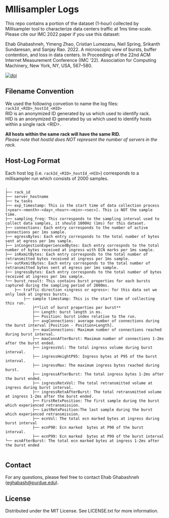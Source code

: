 # Mllisampler Logs
This repo contains a portion of the dataset (1-hour) collected by Millisampler tool to characterize data centers traffic at 1ms time-scale.
Please cite our IMC 2022 paper if you use this dataset:  

Ehab Ghabashneh, Yimeng Zhao, Cristian Lumezanu, Neil Spring, Srikanth Sundaresan, and Sanjay Rao. 2022. A microscopic view of bursts, buffer contention, and loss in data centers. In Proceedings of the 22nd ACM Internet Measurement Conference (IMC '22). Association for Computing Machinery, New York, NY, USA, 567–580.    

[![doi](https://img.shields.io/badge/DOI-10.1145%2F3517745.3561430-brightgreen)](https://dl.acm.org/doi/abs/10.1145/3517745.3561430)


## Filename Convention
We used the following convetion to name the log files:
```rackId_<RID>_hostId_<HID>```  
RID is an anonymized ID generated by us which used to identify rack.  
HID is an anonymized ID generated by us which used to identify hosts within a single rack \<RID\>.   

**All hosts within the same rack will have the same RID.**    
*Please note that hostId does NOT represent the number of servers in the rack.*

## Host-Log Format 
Each host log (i.e. `rackId_<RID>_hostId_<HID>`) corresponds to a millisampler run which consists of 2000 samples.

```
.
├── rack_id
├── server_hostname
├── tw_tasks
├── exp_timestamp: This is the start time of data collection process [<year>-<month>-<day>_<hour>-<min>-<sec>]. This is NOT the sample time.
├── sampling_freq: This corresponds to the sampling interval used to collect data samples, it should 1000Hz (1ms) for this dataset.
├── connections: Each entry corresponds to the number of active connections per 1ms sample.
├── egressBytes: Each entry corresponds to the total number of bytes sent at egress per 1ms sample.
├── inCongestionExperiencedBytes: Each entry correspnds to the total number of bytes received at ingress with ECN marks per 1ms sample.
├── inRxmitBytes: Each entry corresponds to the total number of retransmitted bytes received at ingress per 1ms sample.
├── outRxmitBytes: Each entry corresponds to the total number of retransmitted bytes sent at egress per 1ms sample.
├── ingressBytes: Each entry corresponds to the total number of bytes received at ingress per 1ms sample.
└── burst_result: This contains burst properties for each bursts captured during the sampling period of 2000ms. 
    ├── traffic direction <ingress or egress>: for this data set we only look at ingress bursts.
        ├── sample timestamp: This is the start time of collecting this run.
            ├**list of burst properties per burst**
            ├── Length: burst length in ms.
            ├── Position: burst index relative to the run. 
            ├── avgConnections: average number of connections during the burst interval [Position - Position+Length]. 
            ├── maxConnections: Maximum number of connections reached during burst interval.
            ├── maxConnAfterBurst: Maximum number of connections 1-2ms after the burst ended.
            ├── ingressVol: The total ingress volume during burst interval. 
            ├── ingressHeightP95: Ingress bytes at P95 of the burst interval.
            ├── ingressMax: The maximum ingress bytes reached during burst. 
            ├── ingressAfterBurst: The total ingress bytes 1-2ms after the burst ended. 
            ├── ingressRetxVol: The total retransmitted volume at ingress during burst interval.
            ├── ingressRetxAfterBurst: The total retransmitted volume at ingress 1-2ms after the burst ended. 
            ├── FirstRetxPosition: The first sample during the burst which experienced retransmission.
            ├── LastRetxPosition:The last sample during the burst which experienced retransmission.
            ├── ecnVol: The total ecn marked bytes at ingress during burst interval                                          
            ├── ecnP90: Ecn marked  bytes at P90 of the burst interval. 
            ├── ecnP99: Ecn marked  bytes at P99 of the burst interval                                                                                                                                            └── ecnAfterBurst: The total ecn marked bytes at ingress 1-2ms after the burst ended                                                                                                                                   
                                                                                                                                                                                                     
```

## Contact
For any questions, please feel free to contact Ehab Ghabashneh (eghabash@purdue.edu).

## License
Distributed under the MIT License. See LICENSE.txt for more information.
